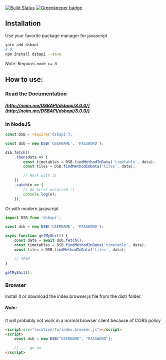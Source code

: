 [![Build Status](https://travis-ci.org/TheNoim/DSBAPI.svg?branch=master)](https://travis-ci.org/TheNoim/DSBAPI) [![Greenkeeper badge](https://badges.greenkeeper.io/TheNoim/DSBAPI.svg)](https://greenkeeper.io/)

## Installation

Use your favorite package manager for javascript

```bash
yarn add dsbapi
# Or
npm install dsbapi --save
```

_Note: Requires `node >= 8`_

## How to use:

### Read the Documentation

##### [http://noim.me/DSBAPI/dsbapi/3.0.0/](http://noim.me/DSBAPI/dsbapi/3.0.0/)

### In NodeJS

```javascript
const DSB = require('dsbapi');

const dsb = new DSB('USERNAME', 'PASSWORD');

dsb.fetch()
	.then(data => {
		const timetables = DSB.findMethodInData('timetable', data);
		const tiles = DSB.findMethodInData('tiles', data);

		// Work with it
	})
	.catch(e => {
		// An error occurred :(
		console.log(e);
	});
```

Or with modern javascript

```javascript
import DSB from 'dsbapi';

const dsb = new DSB('USERNAME', 'PASSWORD');

async function getMyShit() {
	const data = await dsb.fetch();
	const timetables = DSB.findMethodInData('timetable', data);
	const tiles = DSB.findMethodInData('tiles', data);

	// YEAH
}

getMyShit();
```

### Browser

Install it or download the index.browser.js file from the dist/ folder.

##### Note:

It will probably not work in a normal browser client because of CORS policy

```html
<script src="location/to/index.browser.js"></script>
<script>
    const dsb = new DSB("USERNAME", "PASSWORD");

    // ... go on
</script>
```
